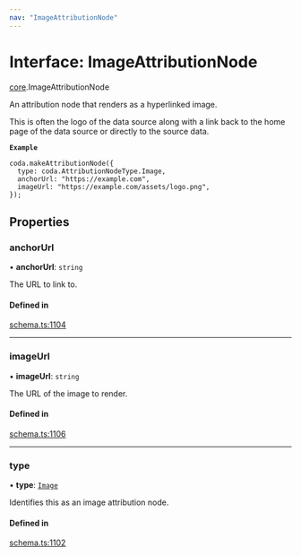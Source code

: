 ```yaml
---
nav: "ImageAttributionNode"
---
```

# Interface: ImageAttributionNode

[core](../modules/core.md).ImageAttributionNode

An attribution node that renders as a hyperlinked image.

This is often the logo of the data source along with a link back to the home page
of the data source or directly to the source data.

**`Example`**

```
coda.makeAttributionNode({
  type: coda.AttributionNodeType.Image,
  anchorUrl: "https://example.com",
  imageUrl: "https://example.com/assets/logo.png",
});
```

## Properties

### anchorUrl

• **anchorUrl**: `string`

The URL to link to.

#### Defined in

[schema.ts:1104](https://github.com/coda/packs-sdk/blob/main/schema.ts#L1104)

___

### imageUrl

• **imageUrl**: `string`

The URL of the image to render.

#### Defined in

[schema.ts:1106](https://github.com/coda/packs-sdk/blob/main/schema.ts#L1106)

___

### type

• **type**: [`Image`](../enums/core.AttributionNodeType.md#image)

Identifies this as an image attribution node.

#### Defined in

[schema.ts:1102](https://github.com/coda/packs-sdk/blob/main/schema.ts#L1102)
